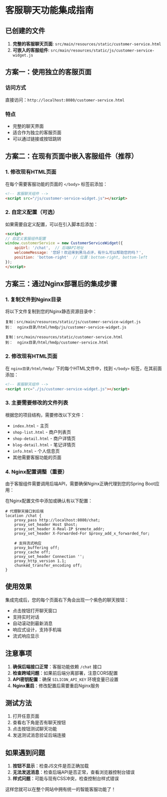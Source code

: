 # 客服聊天功能集成指南

## 已创建的文件

1. **完整的客服聊天页面**: `src/main/resources/static/customer-service.html`
2. **可嵌入的客服组件**: `src/main/resources/static/js/customer-service-widget.js`

## 方案一：使用独立的客服页面

### 访问方式
直接访问：`http://localhost:8080/customer-service.html`

### 特点
- 完整的聊天界面
- 适合作为独立的客服页面
- 可以通过链接或按钮跳转

## 方案二：在现有页面中嵌入客服组件（推荐）

### 1. 修改现有HTML页面

在每个需要客服功能的页面的 `</body>` 标签前添加：

```html
<!-- 客服聊天组件 -->
<script src="/js/customer-service-widget.js"></script>
```

### 2. 自定义配置（可选）

如果需要自定义配置，可以在引入脚本后添加：

```html
<script>
// 自定义客服组件配置
window.customerService = new CustomerServiceWidget({
    apiUrl: '/chat',  // 后端API地址
    welcomeMessage: '您好！欢迎来到黑马点评，有什么可以帮助您的吗？',
    position: 'bottom-right'  // 位置：bottom-right, bottom-left
});
</script>
```

## 方案三：通过Nginx部署后的集成步骤

### 1. 复制文件到Nginx目录

将以下文件复制到您的Nginx静态资源目录中：

```
复制：src/main/resources/static/js/customer-service-widget.js
到：  nginx目录/html/hmdp/js/customer-service-widget.js

复制：src/main/resources/static/customer-service.html  
到：  nginx目录/html/hmdp/customer-service.html
```

### 2. 修改现有HTML页面

在 `nginx目录/html/hmdp/` 下的每个HTML文件中，找到 `</body>` 标签，在其前面添加：

```html
<!-- 客服聊天组件 -->
<script src="./js/customer-service-widget.js"></script>
```

### 3. 主要需要修改的文件列表

根据您的项目结构，需要修改以下文件：
- `index.html` - 主页
- `shop-list.html` - 商户列表页
- `shop-detail.html` - 商户详情页
- `blog-detail.html` - 笔记详情页
- `info.html` - 个人信息页
- 其他需要客服功能的页面

### 4. Nginx配置调整（重要）

由于客服组件需要调用后端API，需要确保Nginx正确代理到您的Spring Boot应用：

在Nginx配置文件中添加或确认有以下配置：

```nginx
# 代理聊天接口到后端
location /chat {
    proxy_pass http://localhost:8080/chat;
    proxy_set_header Host $host;
    proxy_set_header X-Real-IP $remote_addr;
    proxy_set_header X-Forwarded-For $proxy_add_x_forwarded_for;
    
    # 支持流式响应
    proxy_buffering off;
    proxy_cache off;
    proxy_set_header Connection '';
    proxy_http_version 1.1;
    chunked_transfer_encoding off;
}
```

## 使用效果

集成完成后，您的每个页面右下角会出现一个紫色的聊天按钮：
- 点击按钮打开聊天窗口
- 支持实时对话
- 自动滚动到最新消息
- 响应式设计，支持手机端
- 流式响应显示

## 注意事项

1. **确保后端接口正常**：客服功能依赖 `/chat` 接口
2. **检查跨域问题**：如果前后端分离部署，注意CORS配置
3. **API密钥配置**：确保 `SILICON_API_KEY` 环境变量已设置
4. **Nginx重启**：修改配置后需要重启Nginx服务

## 测试方法

1. 打开任意页面
2. 查看右下角是否有聊天按钮
3. 点击按钮测试聊天功能
4. 发送测试消息验证后端连接

## 如果遇到问题

1. **按钮不显示**：检查JS文件是否正确加载
2. **无法发送消息**：检查后端API是否正常，查看浏览器控制台错误
3. **样式问题**：可能与现有CSS冲突，检查控制台样式错误

这样您就可以在整个网站中拥有统一的智能客服功能了！
